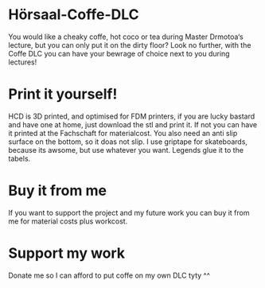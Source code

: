 # Hörsaal-Coffe-DLC
You would like a cheaky coffe, hot coco or tea during Master Drmotoa‘s lecture, but you can only put it on the dirty floor? Look no further, with the Coffe DLC you can have your bewrage of choice next to you during lectures!

# Print it yourself!
HCD is 3D printed, and optimised for FDM printers, if you are lucky bastard and have one at home, just download the stl and print it. If not you can have it printed at the Fachschaft for materialcost. You also need an anti slip surface on the bottom, so it doas not slip. I use griptape for skateboards, because its awsome, but use whatever you want. Legends glue it to the tabels. 

# Buy it from me
If you want to support the project and my future work you can buy it from me for material costs plus workcost.

# Support my work
Donate me so I can afford to put coffe on my own DLC tyty ^^
